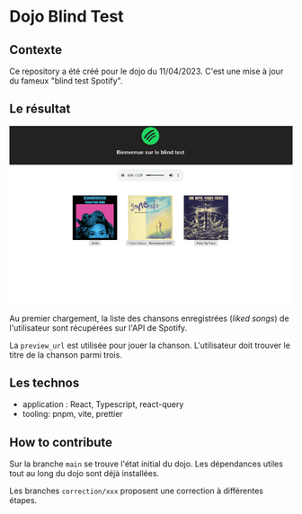 # Dojo Blind Test

## Contexte

Ce repository a été créé pour le dojo du 11/04/2023. C'est une mise à jour du fameux "blind test Spotify".

## Le résultat

![Dojo Blind Test](./public/dojo.png)

Au premier chargement, la liste des chansons enregistrées (_liked songs_) de l'utilisateur sont récupérées sur l'API de Spotify.

La `preview_url` est utilisée pour jouer la chanson. L'utilisateur doit trouver le titre de la chanson parmi trois.

## Les technos

- application : React, Typescript, react-query
- tooling: pnpm, vite, prettier

## How to contribute

Sur la branche `main` se trouve l'état initial du dojo. Les dépendances utiles tout au long du dojo sont déjà installées.

Les branches `correction/xxx` proposent une correction à différentes étapes.
